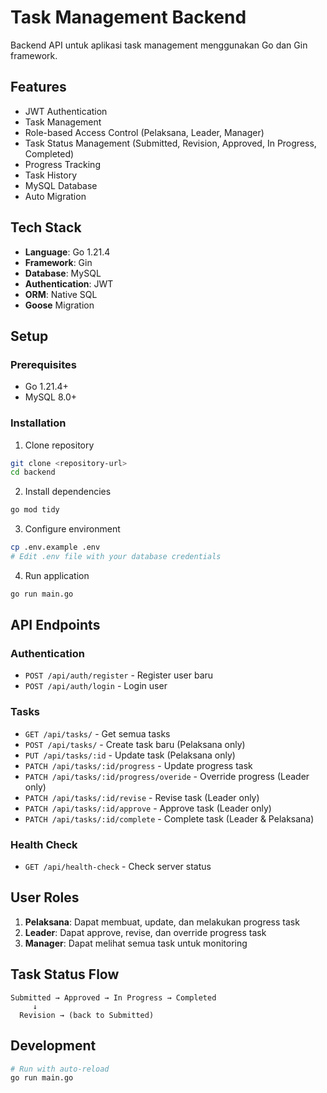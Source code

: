 # Task Management Backend

Backend API untuk aplikasi task management menggunakan Go dan Gin framework.

## Features

- JWT Authentication
- Task Management
- Role-based Access Control (Pelaksana, Leader, Manager)
- Task Status Management (Submitted, Revision, Approved, In Progress, Completed)
- Progress Tracking
- Task History
- MySQL Database
- Auto Migration

## Tech Stack

- **Language**: Go 1.21.4
- **Framework**: Gin
- **Database**: MySQL
- **Authentication**: JWT
- **ORM**: Native SQL
- **Goose** Migration

## Setup

### Prerequisites
- Go 1.21.4+
- MySQL 8.0+

### Installation

1. Clone repository
```bash
git clone <repository-url>
cd backend
```

2. Install dependencies
```bash
go mod tidy
```

3. Configure environment
```bash
cp .env.example .env
# Edit .env file with your database credentials
```

4. Run application
```bash
go run main.go
```

## API Endpoints

### Authentication
- `POST /api/auth/register` - Register user baru
- `POST /api/auth/login` - Login user

### Tasks
- `GET /api/tasks/` - Get semua tasks
- `POST /api/tasks/` - Create task baru (Pelaksana only)
- `PUT /api/tasks/:id` - Update task (Pelaksana only)
- `PATCH /api/tasks/:id/progress` - Update progress task
- `PATCH /api/tasks/:id/progress/overide` - Override progress (Leader only)
- `PATCH /api/tasks/:id/revise` - Revise task (Leader only)
- `PATCH /api/tasks/:id/approve` - Approve task (Leader only)
- `PATCH /api/tasks/:id/complete` - Complete task (Leader & Pelaksana)

### Health Check
- `GET /api/health-check` - Check server status

## User Roles

1. **Pelaksana**: Dapat membuat, update, dan melakukan progress task
2. **Leader**: Dapat approve, revise, dan override progress task
3. **Manager**: Dapat melihat semua task untuk monitoring

## Task Status Flow

```
Submitted → Approved → In Progress → Completed
     ↓
  Revision → (back to Submitted)
```

## Development

```bash
# Run with auto-reload
go run main.go
```